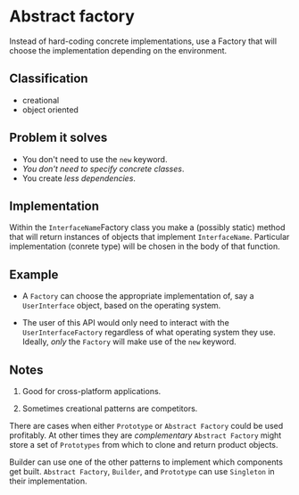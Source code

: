 # Abstract factory

Instead of hard-coding concrete implementations, use a Factory that will
choose the implementation depending on the environment.

## Classification

*   creational
*   object oriented

## Problem it solves

*   You don't need to use the `new` keyword.
*   _You don't need to specify concrete classes_.
*   You create _less dependencies_.

## Implementation

Within the `InterfaceName`Factory class you make a (possibly static) method
that will return instances of objects that implement
`InterfaceName`. Particular implementation (conrete type) will be chosen
in the body of that function.

## Example

*   A `Factory` can choose the appropriate implementation of, say a `UserInterface`
    object, based on the operating system.

*   The user of this API would only need to interact with the `UserInterfaceFactory`
    regardless of what operating system they use.
    Ideally, _only_ the `Factory` will make use of the `new` keyword.

## Notes

1.  Good for cross-platform applications.

2.  Sometimes creational patterns are competitors.

There are cases when either `Prototype` or `Abstract Factory` could be used profitably.
At other times they are _complementary_ `Abstract Factory` might store a set of `Prototypes`
from which to clone and return product objects.

Builder can use one of the other patterns to implement which components
get built. `Abstract Factory`, `Builder`, and `Prototype` can use `Singleton` in
their implementation.
